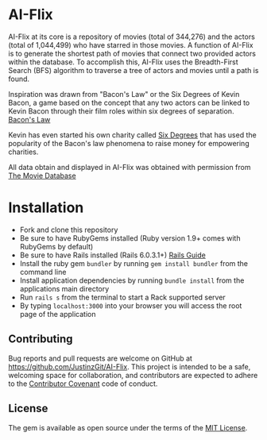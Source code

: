 # AI-Flix
AI-Flix at its core is a repository of movies (total of 344,276) and the actors (total of 1,044,499) who have starred in those movies. A function of AI-Flix is to generate the shortest path of movies that connect two provided actors within the database. To accomplish this, AI-Flix uses the Breadth-First Search (BFS) algorithm to traverse a tree of actors and movies until a path is found. 

Inspiration was drawn from "Bacon's Law" or the Six Degrees of Kevin Bacon, a game based on the concept that any two actors can be linked to Kevin Bacon through their film roles within six degrees of separation. [Bacon's Law](https://en.wikipedia.org/wiki/Six_Degrees_of_Kevin_Bacon#:~:text=Six%20Degrees%20of%20Kevin%20Bacon%20or%20%22Bacon's%20Law%22%20is%20a,and%20prolific%20actor%20Kevin%20Bacon.)

Kevin has even started his own charity called [Six Degrees](https://www.sixdegrees.org/about) that has used the popularity of the Bacon's law phenomena to raise money for empowering charities.

All data obtain and displayed in AI-Flix was obtained with permission from [The Movie Database](https://themoviedb.org)

# Installation
- Fork and clone this repository
- Be sure to have RubyGems installed (Ruby version 1.9+ comes with RubyGems by default)
- Be sure to have Rails installed (Rails 6.0.3.1+) [Rails Guide](https://guides.rubyonrails.org/v5.0/getting_started.html)
- Install the ruby gem `bundler` by running `gem install bundler` from the command line
- Install application dependencies by running `bundle install` from the applications main directory
- Run `rails s` from the terminal to start a Rack supported server
- By typing `localhost:3000` into your browser you will access the root page of the application

## Contributing
Bug reports and pull requests are welcome on GitHub at https://github.com/JustinzGit/AI-Flix. This project is intended to be a safe, welcoming space for collaboration, and contributors are expected to adhere to the [Contributor Covenant](http://contributor-covenant.org) code of conduct.

## License
The gem is available as open source under the terms of the [MIT License](https://opensource.org/licenses/MIT).